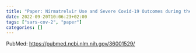 ```yaml
---
title: "Paper: Nirmatrelvir Use and Severe Covid-19 Outcomes during the Omicron Surge"
date: 2022-09-20T10:06:23+02:00
tags: ["sars-cov-2", "paper"]
categories: []
---
```


PubMed: https://pubmed.ncbi.nlm.nih.gov/36001529/
